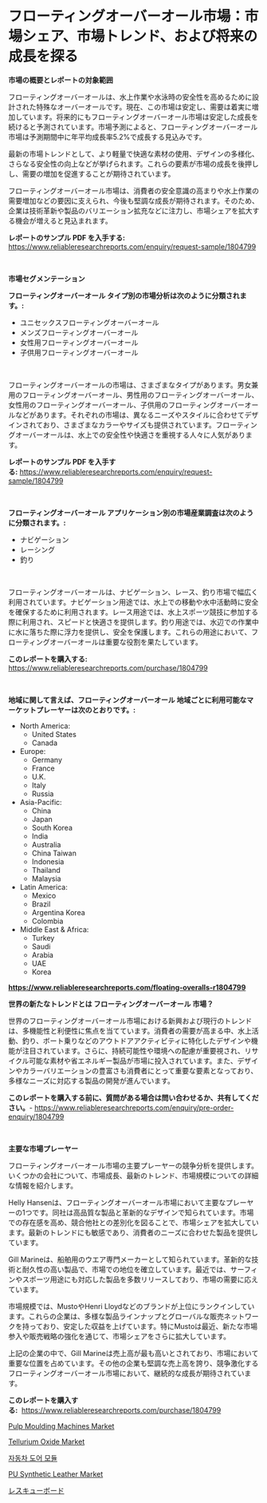 <p><h1>フローティングオーバーオール市場：市場シェア、市場トレンド、および将来の成長を探る</h1></p><p><strong>市場の概要とレポートの対象範囲</strong></p>
<p><p>フローティングオーバーオールは、水上作業や水泳時の安全性を高めるために設計された特殊なオーバーオールです。現在、この市場は安定し、需要は着実に増加しています。将来的にもフローティングオーバーオール市場は安定した成長を続けると予測されています。市場予測によると、フローティングオーバーオール市場は予測期間中に年平均成長率5.2%で成長する見込みです。</p><p>最新の市場トレンドとして、より軽量で快適な素材の使用、デザインの多様化、さらなる安全性の向上などが挙げられます。これらの要素が市場の成長を後押しし、需要の増加を促進することが期待されています。</p><p>フローティングオーバーオール市場は、消費者の安全意識の高まりや水上作業の需要増加などの要因に支えられ、今後も堅調な成長が期待されます。そのため、企業は技術革新や製品のバリエーション拡充などに注力し、市場シェアを拡大する機会が増えると見込まれます。</p></p>
<p><strong>レポートのサンプル PDF を入手する:</strong> <a href="https://www.reliableresearchreports.com/enquiry/request-sample/1804799">https://www.reliableresearchreports.com/enquiry/request-sample/1804799</a></p>
<p>&nbsp;</p>
<p><strong>市場セグメンテーション</strong></p>
<p><strong>フローティングオーバーオール タイプ別の市場分析は次のように分類されます。:</strong></p>
<p><ul><li>ユニセックスフローティングオーバーオール</li><li>メンズフローティングオーバーオール</li><li>女性用フローティングオーバーオール</li><li>子供用フローティングオーバーオール</li></ul></p>
<p>&nbsp;</p>
<p><p>フローティングオーバーオールの市場は、さまざまなタイプがあります。男女兼用のフローティングオーバーオール、男性用のフローティングオーバーオール、女性用のフローティングオーバーオール、子供用のフローティングオーバーオールなどがあります。それぞれの市場は、異なるニーズやスタイルに合わせてデザインされており、さまざまなカラーやサイズも提供されています。フローティングオーバーオールは、水上での安全性や快適さを重視する人々に人気があります。</p></p>
<p><strong>レポートのサンプル PDF を入手する:</strong>&nbsp;<a href="https://www.reliableresearchreports.com/enquiry/request-sample/1804799">https://www.reliableresearchreports.com/enquiry/request-sample/1804799</a></p>
<p>&nbsp;</p>
<p><strong> フローティングオーバーオール アプリケーション別の市場産業調査は次のように分類されます。:</strong></p>
<p><ul><li>ナビゲーション</li><li>レーシング</li><li>釣り</li></ul></p>
<p>&nbsp;</p>
<p><p>フローティングオーバーオールは、ナビゲーション、レース、釣り市場で幅広く利用されています。ナビゲーション用途では、水上での移動や水中活動時に安全を確保するために利用されます。レース用途では、水上スポーツ競技に参加する際に利用され、スピードと快適さを提供します。釣り用途では、水辺での作業中に水に落ちた際に浮力を提供し、安全を保護します。これらの用途において、フローティングオーバーオールは重要な役割を果たしています。</p></p>
<p><strong>このレポートを購入する:</strong>&nbsp; <a href="https://www.reliableresearchreports.com/purchase/1804799">https://www.reliableresearchreports.com/purchase/1804799</a></p>
<p>&nbsp;</p>
<p><strong>地域に関して言えば、フローティングオーバーオール 地域ごとに利用可能なマーケットプレーヤーは次のとおりです。:</strong></p>
<p><ul>
    <li>
        North America:
        <ul>
            <li>United States</li>
            <li>Canada</li>
        </ul>
    </li>
    <li>
        Europe:
        <ul>
            <li>Germany</li>
            <li>France</li>
            <li>U.K.</li>
            <li>Italy</li>
            <li>Russia</li>
        </ul>
    </li>
    <li>
        Asia-Pacific:
        <ul>
            <li>China</li>
            <li>Japan</li>
            <li>South Korea</li>
            <li>India</li>
            <li>Australia</li>
            <li>China Taiwan</li>
            <li>Indonesia</li>
            <li>Thailand</li>
            <li>Malaysia</li>
        </ul>
    </li>
    <li>
        Latin America:
        <ul>
            <li>Mexico</li>
            <li>Brazil</li>
            <li>Argentina Korea</li>
            <li>Colombia</li>
        </ul>
    </li>
    <li>
        Middle East & Africa:
        <ul>
            <li>Turkey</li>
            <li>Saudi</li>
            <li>Arabia</li>
            <li>UAE</li>
            <li>Korea</li>
        </ul>
    </li>
    </ul></p>
<p><strong><a href="https://www.reliableresearchreports.com/floating-overalls-r1804799">https://www.reliableresearchreports.com/floating-overalls-r1804799</a></strong>&nbsp;</p>
<p><strong>世界の新たなトレンドとは フローティングオーバーオール 市場？</strong></p>
<p><p>世界のフローティングオーバーオール市場における新興および現行のトレンドは、多機能性と利便性に焦点を当てています。消費者の需要が高まる中、水上活動、釣り、ボート乗りなどのアウトドアアクティビティに特化したデザインや機能が注目されています。さらに、持続可能性や環境への配慮が重要視され、リサイクル可能な素材や省エネルギー製品が市場に投入されています。また、デザインやカラーバリエーションの豊富さも消費者にとって重要な要素となっており、多様なニーズに対応する製品の開発が進んでいます。</p></p>
<p><strong>このレポートを購入する前に、質問がある場合は問い合わせるか、共有してください。</strong>- <a href="https://www.reliableresearchreports.com/enquiry/pre-order-enquiry/1804799">https://www.reliableresearchreports.com/enquiry/pre-order-enquiry/1804799</a></p>
<p>&nbsp;</p>
<p><strong>主要な市場プレーヤー</strong></p>
<p><p>フローティングオーバーオール市場の主要プレーヤーの競争分析を提供します。いくつかの会社について、市場成長、最新のトレンド、市場規模についての詳細な情報を紹介します。 </p><p>Helly Hansenは、フローティングオーバーオール市場において主要なプレーヤーの1つです。同社は高品質な製品と革新的なデザインで知られています。市場での存在感を高め、競合他社との差別化を図ることで、市場シェアを拡大しています。最新のトレンドにも敏感であり、消費者のニーズに合わせた製品を提供しています。</p><p>Gill Marineは、船舶用のウエア専門メーカーとして知られています。革新的な技術と耐久性の高い製品で、市場での地位を確立しています。最近では、サーフィンやスポーツ用途にも対応した製品を多数リリースしており、市場の需要に応えています。</p><p>市場規模では、MustoやHenri Lloydなどのブランドが上位にランクインしています。これらの企業は、多様な製品ラインナップとグローバルな販売ネットワークを持っており、安定した収益を上げています。特にMustoは最近、新たな市場参入や販売戦略の強化を通じて、市場シェアをさらに拡大しています。</p><p>上記の企業の中で、Gill Marineは売上高が最も高いとされており、市場において重要な位置を占めています。その他の企業も堅調な売上高を誇り、競争激化するフローティングオーバーオール市場において、継続的な成長が期待されています。</p></p>
<p><strong>このレポートを購入する:</strong>&nbsp;&nbsp;<a href="https://www.reliableresearchreports.com/purchase/1804799">https://www.reliableresearchreports.com/purchase/1804799</a></p>
<p><p><a href="https://github.com/prosalinda88/Market-Research-Report-List-3/blob/main/pulp-moulding-machines-market.md">Pulp Moulding Machines Market</a></p><p><a href="https://issuu.com/reportprime-2/docs/tellurium-oxide-market-size-2030.pptx">Tellurium Oxide Market</a></p><p><a href="https://github.com/Tristiarton768456/Market-Research-Report-List-1/blob/main/849122720681.md">자동차 도어 모듈</a></p><p><a href="https://iodized-pantydraco-05c.notion.site/PU-Synthetic-Leather-Market-Size-Share-Trends-Analysis-Report-By-Application-Regional-Outlook-C-c03a5ae091734dfdab5ef8951d255a0c">PU Synthetic Leather Market</a></p><p><a href="https://github.com/MosesSpinka1914/Market-Research-Report-List-1/blob/main/662184522573.md">レスキューボード</a></p></p>